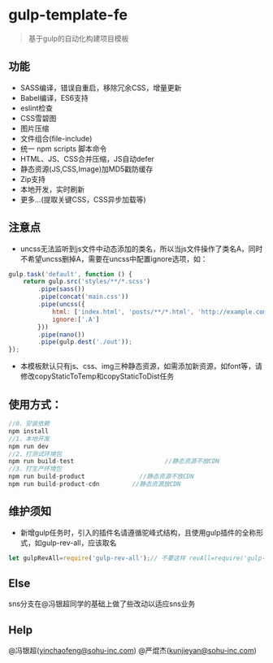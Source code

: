 # gulp-template-fe
> 基于gulp的自动化构建项目模板

## 功能
+ SASS编译，错误自重启，移除冗余CSS，增量更新
+ Babel编译，ES6支持
+ eslint检查
+ CSS雪碧图
+ 图片压缩
+ 文件组合(file-include)
+ 统一 npm scripts 脚本命令
+ HTML、JS、CSS合并压缩，JS自动defer
+ 静态资源(JS,CSS,Image)加MD5戳防缓存
+ Zip支持
+ 本地开发，实时刷新
+ 更多...(提取关键CSS，CSS异步加载等)

## 注意点
+ uncss无法监听到js文件中动态添加的类名，所以当js文件操作了类名A，同时不希望uncss删掉A，需要在uncss中配置ignore选项，如：

```javascript
gulp.task('default', function () {
    return gulp.src('styles/**/*.scss')
        .pipe(sass())
        .pipe(concat('main.css'))
        .pipe(uncss({
            html: ['index.html', 'posts/**/*.html', 'http://example.com'],
            ignore:['.A']
        }))
        .pipe(nano())
        .pipe(gulp.dest('./out'));
});
```
+ 本模板默认只有js、css、img三种静态资源，如需添加新资源，如font等，请修改copyStaticToTemp和copyStaticToDist任务

## 使用方式：
```javascript
//0、安装依赖
npm install
//1、本地开发
npm run dev
//2、打测试环境包
npm run build-test                         //静态资源不放CDN
//3、打生产环境包
npm run build-product               //静态资源不放CDN
npm run build-product-cdn         //静态资源放CDN
```

## 维护须知
+ 新增gulp任务时，引入的插件名请遵循驼峰式结构，且使用gulp插件的全称形式，如gulp-rev-all，应该取名

```javascript
let gulpRevAll=require('gulp-rev-all');// 不要这样 revAll=require('gulp-rev-all');
```

## Else
sns分支在@冯银超同学的基础上做了些改动以适应sns业务

## Help
@冯银超(yinchaofeng@sohu-inc.com)
@严焜杰(kunjieyan@sohu-inc.com)